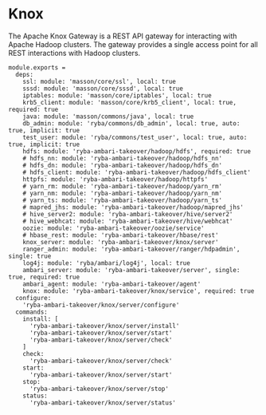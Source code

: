 
# Knox

The Apache Knox Gateway is a REST API gateway for interacting with Apache Hadoop
clusters. The gateway provides a single access point for all REST interactions
with Hadoop clusters.

    module.exports =
      deps:
        ssl: module: 'masson/core/ssl', local: true
        sssd: module: 'masson/core/sssd', local: true
        iptables: module: 'masson/core/iptables', local: true
        krb5_client: module: 'masson/core/krb5_client', local: true, required: true
        java: module: 'masson/commons/java', local: true
        db_admin: module: 'ryba/commons/db_admin', local: true, auto: true, implicit: true
        test_user: module: 'ryba/commons/test_user', local: true, auto: true, implicit: true
        hdfs: module: 'ryba-ambari-takeover/hadoop/hdfs', required: true
        # hdfs_nn: module: 'ryba-ambari-takeover/hadoop/hdfs_nn'
        # hdfs_dn: module: 'ryba-ambari-takeover/hadoop/hdfs_dn'
        # hdfs_client: module: 'ryba-ambari-takeover/hadoop/hdfs_client'
        httpfs: module: 'ryba-ambari-takeover/hadoop/httpfs'
        # yarn_rm: module: 'ryba-ambari-takeover/hadoop/yarn_rm'
        # yarn_nm: module: 'ryba-ambari-takeover/hadoop/yarn_nm'
        # yarn_ts: module: 'ryba-ambari-takeover/hadoop/yarn_ts'
        # mapred_jhs: module: 'ryba-ambari-takeover/hadoop/mapred_jhs'
        # hive_server2: module: 'ryba-ambari-takeover/hive/server2'
        # hive_webhcat: module: 'ryba-ambari-takeover/hive/webhcat'
        oozie: module: 'ryba-ambari-takeover/oozie/service'
        # hbase_rest: module: 'ryba-ambari-takeover/hbase/rest'
        knox_server: module: 'ryba-ambari-takeover/knox/server'
        ranger_admin: module: 'ryba-ambari-takeover/ranger/hdpadmin', single: true
        log4j: module: 'ryba/ambari/log4j', local: true
        ambari_server: module: 'ryba-ambari-takeover/server', single: true, required: true
        ambari_agent: module: 'ryba-ambari-takeover/agent'
        knox: module: 'ryba-ambari-takeover/knox/service', required: true
      configure:
        'ryba-ambari-takeover/knox/server/configure'
      commands:
        install: [
          'ryba-ambari-takeover/knox/server/install'
          'ryba-ambari-takeover/knox/server/start'
          'ryba-ambari-takeover/knox/server/check'
        ]
        check:
          'ryba-ambari-takeover/knox/server/check'
        start:
          'ryba-ambari-takeover/knox/server/start'
        stop:
          'ryba-ambari-takeover/knox/server/stop'
        status:
          'ryba-ambari-takeover/knox/server/status'